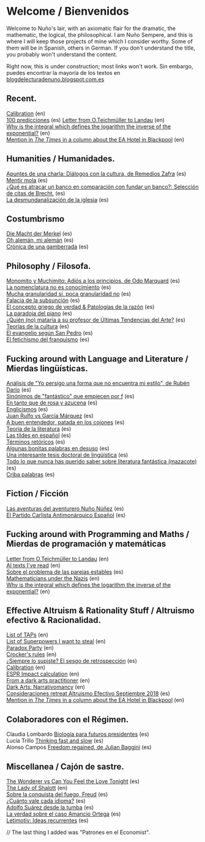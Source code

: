 # Welcome / Bienvenidos

Welcome to Nuño's lair, with an axiomatic flair for the dramatic, the mathematic, the logical, the philosophical.
I am Nuño Sempere, and this is where I will keep those projects of mine which I consider worthy. Some of them will be in Spanish, others in German. If you don't understand the title, you probably won't understand the content. 

Right now, this is under construction; most links won't work. 
Sin embargo, puedes encontrar la mayoría de los textos en  [blogdelecturadenuno.blogspot.com.es](blogdelecturadenuno.blogspot.com.es)

## Recent.
[Calibration](https://nunosempere.github.io/calibration/) (en)  
[100 predicciones](rat/100-predicciones-en-100-dias.md) (es)
[Letter from O.Teichmüller to Landau](maths-prog/teichmuller.md) (en)  
[Why is the integral which defines the logarithm the inverse of the exponential?](maths-prog/logarithms.pdf) (en)  
[Mention in *The Times* in a column about the EA Hotel in Blackpool](rat/The-Times.md)  (en)


## Humanities / Humanidades.
[Apuntes de una charla: Diálogos con la cultura, de Remedios Zafra](humanities/remedios-zafra) (es)  
[Mentir mola](humanities/mentir-mola.md ) (es)  
[¿Qué es atracar un banco en comparación con fundar un banco?: Selección de citas de Brecht.](humanities/brecht.md) (es)  
[La desmundanalización de la iglesia](projects/catholic-church.md) (es)  

## Costumbrismo  
[Die Macht der Merkel](costumbrismo/merkel.md) (es)  
[Oh alemán, mi alemán](costumbrismo/aleman) (es)  
[Crónica de una gamberrada](costumbrismo/gamberrada/index.md) (es)  

## Philosophy  / Filosofa. 
[Monomito y Muchimito: Adiós a los principios, de Odo Marquard](philosophy/marquard.md) (es)  
[La nomenclatura no es conocimiento](philosophy/nomenclatura.md) (es)  
[Mucha granularidad sí, poca granularidad no](philosophy/granularidad.md) (es)  
[Falacia de la subsunción](philosophy/subsuncion.md) (es)  
[El concepto griego de verdad & Patologías de la razón](philosophy/aletheia/index.md) (es)  
[La paradoja del piano](philosophy/piano.md) (es)  
[¿Quién (no) mataría a su profesor de Últimas Tendencias del Arte?](philosophy/arte.md) (es)  
[Teorías de la cultura](philosophy/cultura.md) (es)  
[El evangelio según San Pedro](philosophy/san-pedro.md) (es)  
[El fetichismo del franquismo](philosophy/franquismo.md) (es)  

## Fucking around with Language and Literature / Mierdas lingüísticas. 
[Análisis de "Yo persigo una forma que no encuentra mi estilo", de Rubén Darío](lit/ruben-dario-yo-persigo-una-forma-que-no-encuentra-mi-estilo.md) (es)  
[Sinónimos de "fantástico" que empiecen por f](lit/fantastico.md) (es)  
[En tanto que de rosa y azucena](lit/en-tanto-que-de-rosa-y-azucena.md) (es)  
[Englicismos](lit/englicismos) (es)  
[Juan Rulfo vs García Márquez](lit/rulfo-garcia.md) (es)  
[A buen entendedor, patada en los cojones](lit/patada-en-los-cojones.md) (es)  
[Teoría de la literatura](lit/teoria-de-la-literatura.md) (es)  
[Las tildes en español](https://nunosempere.github.io/tildes/index.md) (es)  
[Términos retóricos](lit/terminos-retoricos.md) (es)  
[Algunas bonitas palabras en desuso](lit/desuso.md) (es)  
[Una interesante tesis doctoral de lingüística](lit/tesis/madurez) (es)  
[Todo lo que nunca has querido saber sobre literatura fantástica (mazacote)](lit-fantastica.md) (es)  
[Criba palabras](https://nunosempere.github.io/criba-de-palabras-Lucia/README.md) (es)  

## Fiction  / Ficción
[Las aventuras del aventurero Nuño Núñez](fiction/nuno-nunez.md) (es)  
[El Partido Carlista Antimonárquico Español](fiction/carlista.md) (es)  

## Fucking around with Programming and Maths  / Mierdas de programación y matemáticas
[Letter from O.Teichmüller to Landau](maths-prog/teichmuller.md) (en)  
[AI texts I've read](maths-prog/ai.md) (en)  
[Sobre el problema de las parejas estables](https://nunosempere.github.io/stable-marriage-problem/) (es)  
[Mathematicians under the Nazis](projects/mathematicians-under-the-nazis.md) (en)  
[Why is the integral which defines the logarithm the inverse of the exponential?](maths-prog/logarithms.pdf) (en)  

## Effective Altruism & Rationality Stuff / Altruismo efectivo & Racionalidad.

[List of TAPs](rat/list-of-taps.md) (en)  
[List of Superpowers I want to steal]() (en)  
[Paradox Party](rat/paradox-party.md) (en)    
[Crocker's rules]() (en)  
[¿Siempre lo supiste? El sesgo de retrospección]() (es)  
[Calibration](https://nunosempere.github.io/calibration/) (en)  
[ESPR Impact calculation]() (en)  
[From a dark arts practitioner](rat/dark_arts.md) (en)  
[Dark Arts: Narrativomancy](miscellanea/narrativomancy.md) (en)  
[Consideraciones retreat Altruismo Efectivo Septiembre 2018](rat/AE-retreat.md) (es)  
[Mention in *The Times* in a column about the EA Hotel in Blackpool](rat/The-Times.md)  (en)

## Colaboradores con el Régimen.
Claudia Lombardo [Biología para futuros presidentes]() (es)  
Lucía Trillo  [Thinking fast and slow]() (es)  
Alonso Campos [Freedom regained, de Julian Baggini]() (es)  

## Miscellanea / Cajón de sastre.
[The Wonderer vs Can You Feel the Love Tonight]() (es)  
[The Lady of Shalott]() (en)  
[Sobre la conquista del fuego, Freud]() (es)  
[¿Cuánto vale cada idioma?]() (es)  
[Adolfo Suárez desde la tumba]() (es)  
[La verdad sobre el caso Amancio Ortega](miscellanea/inditex.md) (es)  
[Letimotiv: Ideas recurrentes](miscellanea/letimotiv.md) (es)   

// The last thing I added was "Patrones en el Economist".
